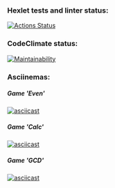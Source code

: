 ### Hexlet tests and linter status:
[![Actions Status](https://github.com/niyatanya/java-project-61/actions/workflows/hexlet-check.yml/badge.svg)](https://github.com/niyatanya/java-project-61/actions)

### CodeClimate status:
[![Maintainability](https://api.codeclimate.com/v1/badges/8592442660ce5effe775/maintainability)](https://codeclimate.com/github/niyatanya/java-project-61/maintainability)

### Asciinemas:
##### Game 'Even'
[![asciicast](https://asciinema.org/a/628773.svg)](https://asciinema.org/a/628773)

##### Game 'Calc'
[![asciicast](https://asciinema.org/a/1HbRCPvgc2xpWngCBkh98Ry6S.svg)](https://asciinema.org/a/1HbRCPvgc2xpWngCBkh98Ry6S)

##### Game 'GCD'
[![asciicast](https://asciinema.org/a/9Qmwmogiso14VfnZyWAmpGHYP.svg)](https://asciinema.org/a/9Qmwmogiso14VfnZyWAmpGHYP)

